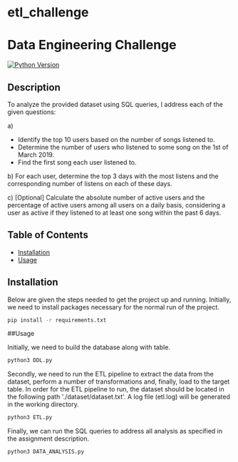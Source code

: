 # etl_challenge

# Data Engineering Challenge 

[![Python Version](https://img.shields.io/badge/python-3.8%20%7C%203.9-blue)](https://www.python.org/downloads/)

## Description

To analyze the provided dataset using SQL queries, I address each of the given questions:

a)
- Identify the top 10 users based on the number of songs listened to.
- Determine the number of users who listened to some song on the 1st of March 2019.
- Find the first song each user listened to.
  
b)
For each user, determine the top 3 days with the most listens and the corresponding number of listens on each of these days.

c) [Optional] Calculate the absolute number of active users and the percentage of active users among all users on a daily basis, considering a user as active if they listened to at least one song within the past 6 days.

## Table of Contents

- [Installation](#installation)
- [Usage](#usage)

## Installation

Below are given the steps needed to get the project up and running. Initially, we need to install packages necessary for the normal run of the project. 

```bash
pip install -r requirements.txt
```

##Usage

Initially, we need to build the database along with table.

```bash
python3 DDL.py
```

Secondly, we need to run the ETL pipeline to extract the data from the dataset, perform a number of transformations and, finally, load to the target table. In order for the ETL pipeline to run, the dataset should be located in the following path './dataset/dataset.txt'. A log file (etl.log) will be generated in the working directory.  

```bash
python3 ETL.py
```

Finally, we can run the SQL queries to address all analysis as specified in the assignment description. 

```bash
python3 DATA_ANALYSIS.py
```
